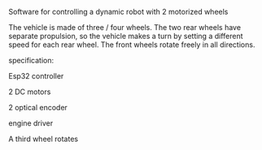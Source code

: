 Software for controlling a dynamic robot with 2 motorized wheels

The vehicle is made of three / four wheels. The two rear wheels have separate propulsion, so the vehicle makes a turn by setting a different speed for each rear wheel. The front wheels rotate freely in all directions.


specification:

Esp32 controller

2 DC motors

2 optical encoder

engine driver

A third wheel rotates
